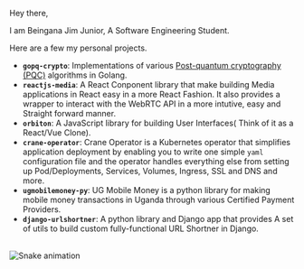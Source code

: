 Hey there,

I am Beingana Jim Junior, A Software Engineering Student.

Here are a few my personal projects.

- **`gopq-crypto`**: Implementations of various [Post-quantum cryptography (PQC)](https://en.wikipedia.org/wiki/Post-quantum_cryptography) algorithms in Golang.
- **`reactjs-media`**: A React Conponent library that make building Media applications in React easy in a more React Fashion. It also provides a wrapper to interact with the WebRTC API in a more intutive, easy and Straight forward manner.
- **`orbiton`**: A JavaScript library for building User Interfaces( Think of it as a React/Vue Clone). 
- **`crane-operator`**: Crane Operator is a Kubernetes operator that simplifies application deployment by enabling you to write one simple `yaml` configuration file and the operator handles everything else from setting up Pod/Deployments, Services, Volumes, Ingress, SSL and DNS and more.
- **`ugmobilemoney-py`**: UG Mobile Money is a python library for making mobile money transactions in Uganda through various Certified Payment Providers.
- **`django-urlshortner`**: A python library and Django app that provides A set of utils to build custom fully-functional URL Shortner in Django.




<br clear="both">
<img src="https://raw.githubusercontent.com/jim-junior/portfolio/output/snake.svg" alt="Snake animation" />
